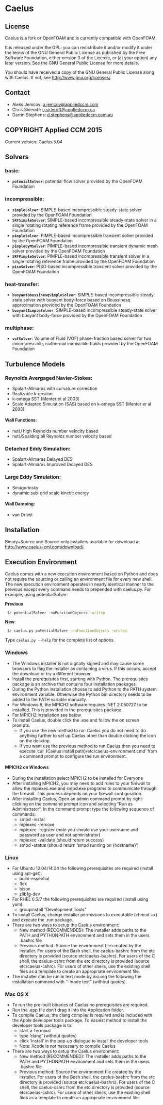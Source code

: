 # Caelus

## License

Caelus is a fork or OpenFOAM and is currently compatible with OpenFOAM.

It is released under the GPL: you can redistribute it and/or modify it under the terms of the GNU General Public License as published by the Free Software Foundation, either version 3 of the License, or (at your option) any later version. See the GNU General Public License for more details.

You should have received a copy of the GNU General Public License along with Caelus.  If not, see <http://www.gnu.org/licenses/>.

## Contact
- Aleks Jemcov: a.jemcov@appliedccm.com
- Chris Sideroff: c.sideroff@appliedccm.ca
- Darrin Stephens: d.stephens@appliedccm.com.au

## COPYRIGHT Applied CCM 2015

Current version: Caelus 5.04

## Solvers
### basic:
- **`potenialSolver`**: potential flow solver provided by the OpenFOAM Foundation
### incompressible:
- **`simpleSolver`**: SIMPLE-based incompressible steady-state solver provided by the OpenFOAM Foundation
- **`SRFSimpleSolver`**: SIMPLE-based incompressible steady-state solver in a single rotating rotating reference frame provided by the OpenFOAM Foundation
- **`pimpleSolver`**: PIMPLE-based incompressible transient solver provided by the OpenFOAM Foundation
- **`pimpleDyMSolver`**: PIMPLE-based incompressible transient dynamic mesh solver provided by the OpenFOAM Foundation
- **`SRFPimpleSolver`**: PIMPLE-based incompressible transient solver in a single rotating reference frame provided by the OpenFOAM Foundation
- **`pisoSolver`**: PISO-based incompressible transient solver provided by the OpenFOAM Foundation
### heat-transfer:
- **`buoyantBoussinesqSimpleSolver`**: SIMPLE-based incompressible steady-state solver with buoyant body-force based on Boussinesq approximation provided by the OpenFOAM Foundation
- **`buoyantSimpleSolver`**: SIMPLE-based incompressible steady-state solver with buoyant body-force provided by the OpenFOAM Foundation
### multiphase:
- **`vofSolver`**: Volume of Fluid (VOF) phase-fraction based solver for two incompressible, isothermal immiscible fluids provided by the OpenFOAM Foundation
## Turbulence Models
### Reynolds Avergaged Navier-Stokes:
- Spalart-Allmaras with curvature correction
- Realizable k-epsilon
- k-omega SST (Menter et al 2003)
- Scale Adapted Simulation (SAS) based on k-omega SST (Menter er al 2003)
#### Wall Functions:
- nutU high Reynolds number velocity based
- nutUSpalding all Reynolds number velocity based
### Detached Eddy Simulation:
- Spalart-Allmaras Delayed DES
- Spalart-Allmaras Improved Delayed DES
### Large Eddy Simulation:
- Smagorinsky
- dynamic sub-grid scale kinetic energy
#### Wall Damping:
- van Driest

## Installation
Binary+Source and Source-only installers available for download at <http://www.caelus-cml.com/download/>.

## Execution Environment
Caelus comes with a new execution environment based on Python and does not require the sourcing or calling an environment file for every new shell. The new execution environment operates in nearly identical manner to the previous except every command needs to prepended with caelus.py. For example, using potentialSolver:

**Previous**
```Bash
 $> potentialSolver -noFunctionObjects -writep
```
**New**:
```Bash
 $> caelus.py potentialSolver -noFunctionObjects -writep
```
Type `caelus.py --help` for the complete list of options.

### Windows
- The Windows installer is not digitally signed and may cause some browsers to flag the installer as containing a virus. If this occurs, accept the download or try a different browser.
- Install the prerequisites first, starting with Python. The prerequisites package is an archive that contains four installation packages.
- During the Python installation choose to add Python to the PATH system environment variable. Otherwise the Python bin directory needs to be added to the PATH variable manually.
- For Windows 8, the MPICH2 software requires .NET 2.050727 to be installed. This is provided in the prerequisites package.
- For MPICH2 installation see below.
- To install Caelus, double click the .exe and follow the on screen prompts.
    * If you use the new method to run Caelus you do not need to do anything further to set up Caelus other than double clicking the icon on the desktop.
    * If you want use the previous method to run Caelus then you need to execute ‘call {Caelus install path}/etc/caelus-environment.cmd’ from a command prompt to configure the run environment.
    
#### MPICH2 on Windows
- During the installation select MPICH2 to be installed for Everyone
- After installing MPICH2, you may need to add rules to your firewall to allow the mpiexec.exe and smpd.exe programs to communicate through the firewall. This process depends on your firewall configuration.
- After installing Caelus, Open an admin command prompt by right-clicking on the command prompt icon and selecting “Run as Administrator“. In the command prompt type the following sequence of commands:
    * smpd -install
    * mpiexec -remove
    * mpiexec -register (note you should use your username and password as user and not administrator)
    * mpiexec -validate (should return success)
    * smpd -status (should return ‘smpd running on {hostname}’)
### Linux
- For Ubuntu 12.04/14.04 the following prerequisites are required (install using apt-get):
    * build-essential
    * flex
    * bison
    * zlib1g-dev
- For RHEL 6.5/7 the following prerequisites are required (install using yum):
    * groupinstall “Development Tools”
- To install Caelus, change installer permissions to executable (chmod +x) and execute the .run package.
- There are two ways to setup the Caelus environment:
    * New method (RECOMMENDED): The installer adds paths to the PATH and PYTHONPATH environment and sets them in the users .bashrc file
    * Previous method: Source the environment file created by the installer. For users of the Bash shell, the caelus-bashrc from the etc directory is provided (source etc/caelus-bashrc). For users of the C shell, the caelus-cshrc from the etc directory is provided (source etc/caelus-cshrc). For users of other shells, use the existing shell files as a template to create an appropriate environment file.
- The installer can be run in text mode by issuing the following the installation command with “–mode text” (without quotes).

### Mac OS X
- To run the pre-built binaries of Caelus no prerequisites are required.
- Run the .app file don’t drag it into the Application folder.
- To compile Caelus, the clang compiler is required and is included with the Apple developer tools package. To easiest method to install the developer tools package is to:
    * start a Terminal
    * type ‘clang’ (without quotes)
    * click ‘Install’ in the pop-up dialogue to install the developer tools
    * Note: Xcode is not necessary to compile Caelus
- There are two ways to setup the Caelus environment:
    * New method (RECOMMENDED): The installer adds paths to the PATH and PYTHONPATH environment and sets them in the users .bashrc file
    * Previous method: Source the environment file created by the installer. For users of the Bash shell, the caelus-bashrc from the etc directory is provided (source etc/caelus-bashrc). For users of the C shell, the caelus-cshrc from the etc directory is provided (source etc/caelus-cshrc). For users of other shells, use the existing shell files as a template to create an appropriate environment file.

